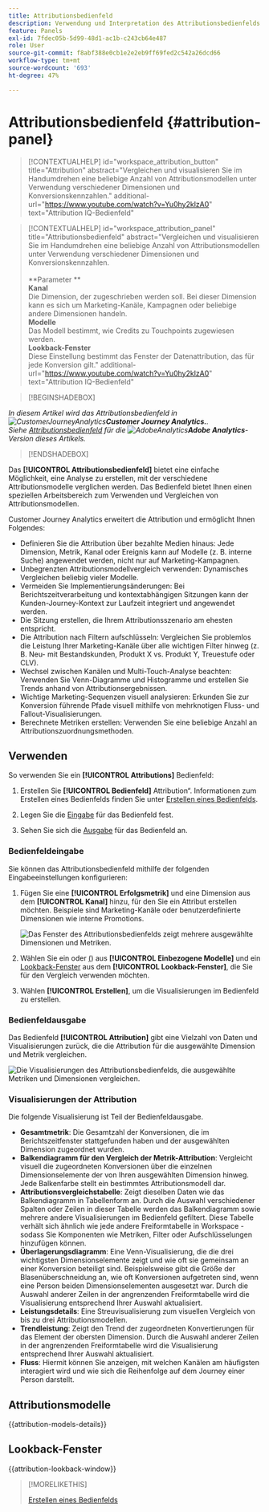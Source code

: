 ```yaml
---
title: Attributionsbedienfeld
description: Verwendung und Interpretation des Attributionsbedienfelds in Analysis Workspace.
feature: Panels
exl-id: 7fdec05b-5d99-48d1-ac1b-c243cb64e487
role: User
source-git-commit: f8abf388e0cb1e2e2eb9ff69fed2c542a26dcd66
workflow-type: tm+mt
source-wordcount: '693'
ht-degree: 47%

---
```


# Attributionsbedienfeld {#attribution-panel}

<!-- markdownlint-disable MD034 -->

>[!CONTEXTUALHELP]
>id="workspace_attribution_button"
>title="Attribution"
>abstract="Vergleichen und visualisieren Sie im Handumdrehen eine beliebige Anzahl von Attributionsmodellen unter Verwendung verschiedener Dimensionen und Konversionskennzahlen."
>additional-url="https://www.youtube.com/watch?v=Yu0hy2klzA0" text="Attribution IQ-Bedienfeld"

>[!CONTEXTUALHELP]
>id="workspace_attribution_panel"
>title="Attributionsbedienfeld"
>abstract="Vergleichen und visualisieren Sie im Handumdrehen eine beliebige Anzahl von Attributionsmodellen unter Verwendung verschiedener Dimensionen und Konversionskennzahlen.<br/><br/>**Parameter **<br/>**Kanal**<br/> Die Dimension, der zugeschrieben werden soll. Bei dieser Dimension kann es sich um Marketing-Kanäle, Kampagnen oder beliebige andere Dimensionen handeln.<br/>**Modelle**<br/> Das Modell bestimmt, wie Credits zu Touchpoints zugewiesen werden.<br/>**Lookback-Fenster**<br/> Diese Einstellung bestimmt das Fenster der Datenattribution, das für jede Konversion gilt."
>additional-url="https://www.youtube.com/watch?v=Yu0hy2klzA0" text="Attribution IQ-Bedienfeld"

<!-- markdownlint-enable MD034 -->

>[!BEGINSHADEBOX]

*In diesem Artikel wird das Attributionsbedienfeld in ![CustomerJourneyAnalytics](/help/assets/icons/CustomerJourneyAnalytics.svg)**Customer Journey Analytics.**.<br/>Siehe [Attributionsbedienfeld](https://experienceleague.adobe.com/en/docs/analytics/analyze/analysis-workspace/panels/attribution) für die ![AdobeAnalytics](/help/assets/icons/AdobeAnalytics.svg)**Adobe Analytics**-Version dieses Artikels.*

>[!ENDSHADEBOX]

Das **[!UICONTROL Attributionsbedienfeld]** bietet eine einfache Möglichkeit, eine Analyse zu erstellen, mit der verschiedene Attributionsmodelle verglichen werden. Das Bedienfeld bietet Ihnen einen speziellen Arbeitsbereich zum Verwenden und Vergleichen von Attributionsmodellen.

Customer Journey Analytics erweitert die Attribution und ermöglicht Ihnen Folgendes:

* Definieren Sie die Attribution über bezahlte Medien hinaus: Jede Dimension, Metrik, Kanal oder Ereignis kann auf Modelle (z. B. interne Suche) angewendet werden, nicht nur auf Marketing-Kampagnen.
* Unbegrenzten Attributionsmodellvergleich verwenden: Dynamisches Vergleichen beliebig vieler Modelle.
* Vermeiden Sie Implementierungsänderungen: Bei Berichtszeitverarbeitung und kontextabhängigen Sitzungen kann der Kunden-Journey-Kontext zur Laufzeit integriert und angewendet werden.
* Die Sitzung erstellen, die Ihrem Attributionsszenario am ehesten entspricht.
* Die Attribution nach Filtern aufschlüsseln: Vergleichen Sie problemlos die Leistung Ihrer Marketing-Kanäle über alle wichtigen Filter hinweg (z. B. Neu- mit Bestandskunden, Produkt X vs. Produkt Y, Treuestufe oder CLV).
* Wechsel zwischen Kanälen und Multi-Touch-Analyse beachten: Verwenden Sie Venn-Diagramme und Histogramme und erstellen Sie Trends anhand von Attributionsergebnissen.
* Wichtige Marketing-Sequenzen visuell analysieren: Erkunden Sie zur Konversion führende Pfade visuell mithilfe von mehrknotigen Fluss- und Fallout-Visualisierungen.
* Berechnete Metriken erstellen: Verwenden Sie eine beliebige Anzahl an Attributionszuordnungsmethoden.

## Verwenden

So verwenden Sie ein **[!UICONTROL Attributions]** Bedienfeld:

1. Erstellen Sie **[!UICONTROL Bedienfeld]** Attribution“. Informationen zum Erstellen eines Bedienfelds finden Sie unter [Erstellen eines Bedienfelds](panels.md#create-a-panel).

1. Legen Sie die [Eingabe](#panel-input) für das Bedienfeld fest.

1. Sehen Sie sich die [Ausgabe](#panel-output) für das Bedienfeld an.

### Bedienfeldeingabe

Sie können das Attributionsbedienfeld mithilfe der folgenden Eingabeeinstellungen konfigurieren:

1. Fügen Sie eine **[!UICONTROL Erfolgsmetrik]** und eine Dimension aus dem **[!UICONTROL Kanal]** hinzu, für den Sie ein Attribut erstellen möchten. Beispiele sind Marketing-Kanäle oder benutzerdefinierte Dimensionen wie interne Promotions.

   ![Das Fenster des Attributionsbedienfelds zeigt mehrere ausgewählte Dimensionen und Metriken.](assets/attribution-panel.png)

1. Wählen Sie ein oder [ (](#attribution-models)) aus **[!UICONTROL Einbezogene Modelle]** und ein [Lookback-Fenster](#lookback-window) aus dem **[!UICONTROL Lookback-Fenster]**, die Sie für den Vergleich verwenden möchten.

1. Wählen **[!UICONTROL Erstellen]**, um die Visualisierungen im Bedienfeld zu erstellen.

### Bedienfeldausgabe

Das Bedienfeld **[!UICONTROL Attribution]** gibt eine Vielzahl von Daten und Visualisierungen zurück, die die Attribution für die ausgewählte Dimension und Metrik vergleichen.

![Die Visualisierungen des Attributionsbedienfelds, die ausgewählte Metriken und Dimensionen vergleichen.](assets/attr_panel_vizs.png)

### Visualisierungen der Attribution

Die folgende Visualisierung ist Teil der Bedienfeldausgabe.

* **Gesamtmetrik**: Die Gesamtzahl der Konversionen, die im Berichtszeitfenster stattgefunden haben und der ausgewählten Dimension zugeordnet wurden.
* **Balkendiagramm für den Vergleich der Metrik-Attribution**: Vergleicht visuell die zugeordneten Konversionen über die einzelnen Dimensionselemente der von Ihren ausgewählten Dimension hinweg. Jede Balkenfarbe stellt ein bestimmtes Attributionsmodell dar.
* **Attributionsvergleichstabelle**: Zeigt dieselben Daten wie das Balkendiagramm in Tabellenform an. Durch die Auswahl verschiedener Spalten oder Zeilen in dieser Tabelle werden das Balkendiagramm sowie mehrere andere Visualisierungen im Bedienfeld gefiltert. Diese Tabelle verhält sich ähnlich wie jede andere Freiformtabelle in Workspace - sodass Sie Komponenten wie Metriken, Filter oder Aufschlüsselungen hinzufügen können.
* **Überlagerungsdiagramm**: Eine Venn-Visualisierung, die die drei wichtigsten Dimensionselemente zeigt und wie oft sie gemeinsam an einer Konversion beteiligt sind. Beispielsweise gibt die Größe der Blasenüberschneidung an, wie oft Konversionen aufgetreten sind, wenn eine Person beiden Dimensionselementen ausgesetzt war. Durch die Auswahl anderer Zeilen in der angrenzenden Freiformtabelle wird die Visualisierung entsprechend Ihrer Auswahl aktualisiert.
* **Leistungsdetails**: Eine Streuvisualisierung zum visuellen Vergleich von bis zu drei Attributionsmodellen.
* **Trendleistung**: Zeigt den Trend der zugeordneten Konvertierungen für das Element der obersten Dimension. Durch die Auswahl anderer Zeilen in der angrenzenden Freiformtabelle wird die Visualisierung entsprechend Ihrer Auswahl aktualisiert.
* **Fluss**: Hiermit können Sie anzeigen, mit welchen Kanälen am häufigsten interagiert wird und wie sich die Reihenfolge auf dem Journey einer Person darstellt.

## Attributionsmodelle

{{attribution-models-details}}

## Lookback-Fenster

{{attribution-lookback-window}}

>[!MORELIKETHIS]
>
> [Erstellen eines Bedienfelds](/help/analysis-workspace/c-panels/panels.md#create-a-panel)
>
